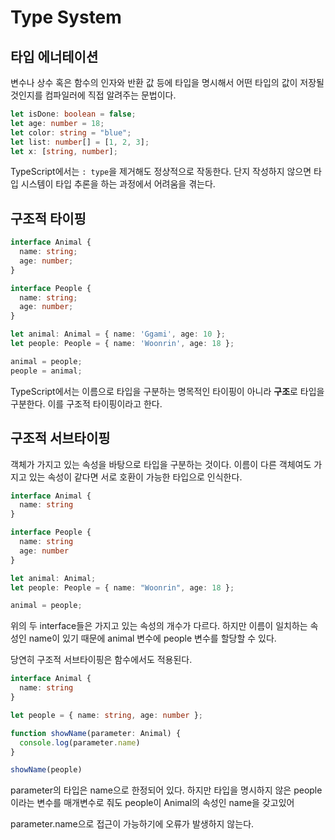 # Type System

## 타입 에너테이션
변수나 상수 혹은 함수의 인자와 반환 값 등에 타입을 명시해서 어떤 타입의 값이 저장될 것인지를 컴파일러에 직접 알려주는 문법이다.
```ts
let isDone: boolean = false;
let age: number = 18;
let color: string = "blue";
let list: number[] = [1, 2, 3];
let x: [string, number];
```
TypeScript에서는 `: type`을 제거해도 정상적으로 작동한다. 단지 작성하지 않으면 타입 시스템이 타입 추론을 하는 과정에서 어려움을 겪는다.

## 구조적 타이핑
```ts
interface Animal {
  name: string;
  age: number;
}

interface People {
  name: string;
  age: number;
}

let animal: Animal = { name: 'Ggami', age: 10 };
let people: People = { name: 'Woonrin', age: 18 };

animal = people;
people = animal;
```
TypeScript에서는 이름으로 타입을 구분하는 명목적인 타이핑이 아니라 **구조**로 타입을 구분한다. 이를 구조적 타이핑이라고 한다.

## 구조적 서브타이핑
객체가 가지고 있는 속성을 바탕으로 타입을 구분하는 것이다. 이름이 다른 객체여도 가지고 있는 속성이 같다면 서로 호환이 가능한 타입으로 인식한다.
```ts
interface Animal {
  name: string
}

interface People {
  name: string
  age: number
}

let animal: Animal;
let people: People = { name: "Woonrin", age: 18 };

animal = people;
```
위의 두 interface들은 가지고 있는 속성의 개수가 다르다. 하지만 이름이 일치하는 속성인 name이 있기 때문에 animal 변수에 people 변수를 할당할 수 있다.

당연히 구조적 서브타이핑은 함수에서도 적용된다.
```ts
interface Animal {
  name: string
}

let people = { name: string, age: number };

function showName(parameter: Animal) {
  console.log(parameter.name)
}

showName(people)
```
parameter의 타입은 name으로 한정되어 있다. 하지만 타입을 명시하지 않은 people이라는 변수를 매개변수로 줘도 people이 Animal의 속성인 name을 갖고있어

parameter.name으로 접근이 가능하기에 오류가 발생하지 않는다.

